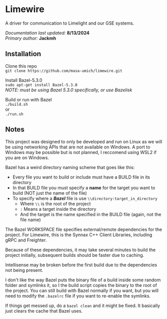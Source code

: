 # Limewire
A driver for communication to Limelight and our GSE systems.

*Documentation last updated:* **8/13/2024**\
*Primary author:* **Jackmh**

## Installation
Clone this repo\
`git clone https://github.com/masa-umich/limewire.git`

Install Bazel-5.3.0\
`sudo apt-get install Bazel-5.3.0`\
*NOTE: must be using Bazel 5.3.0 specifically, or use Bazelisk*

Build or run with Bazel\
`./build.sh`\
or\
`./run.sh`

## Notes
This project was designed to only be developed and run on Linux as we will be using networking APIs that are not available on Windows. A port to Windows may be possible but is not planned, I reccomend using WSL2 if you are on Windows.

Bazel has a weird directory naming scheme that goes like this:
- Every file you want to build or include must have a BUILD file in its directory
- In that BUILD file you must specify a **name** for the target you want to build (NOT just the name of the file)
- To specify where a ***Bazel*** file is use `\\directory:target_in_directory` 
    - Where `\\` is the root of the project
    - `:` Means a target inside the directory
    - And the target is the name specified in the BUILD file (again, not the file name)

The Bazel WORKSPACE file specifies external/remote dependencies for the project. For Limewire, this is the Synnax C++ Client Libraries, including gRPC and Freighter.

Because of these dependencies, it may take several minutes to build the project initially, subsequent builds should be faster due to caching.

Intellisense may be broken before the first build due to the dependencies not being present.

I don't like the way Bazel puts the binary file of a build inside some random folder and symlinks it, so I the build script copies the binary to the root of the project. You can still build with Bazel normally if you want, but you will need to modify the `.bazelrc` file if you want to re-enable the symlinks.

If things get messed up, do a `bazel clean` and it might be fixed. It basically just clears the cache that Bazel uses.